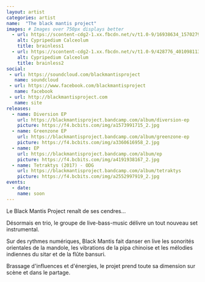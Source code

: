 ```yaml
---
layout: artist
categories: artist
name:  "The black mantis project"
images: # Images over 750px displays better
  - url: https://scontent-cdg2-1.xx.fbcdn.net/v/t1.0-9/16938634_1570279869666085_769664628923153707_n.png?oh=04c607026c5f905d24a71d76255d772c&oe=59D29AF1
    alt: Cypripedium Calceolum
    title: brainless1
  - url: https://scontent-cdg2-1.xx.fbcdn.net/v/t1.0-9/428776_401098113250939_1831912269_n.jpg?oh=a604edfc548168170603de146ede58ba&oe=5A117973
    alt: Cypripedium Calceolum
    title: brainless2
social:
 - url: https://soundcloud.com/blackmantisproject
   name: soundcloud
 - url: https://www.facebook.com/blackmantisproject
   name: facebook
 - url: http://blackmantisproject.com
   name: site
releases:
  - name: Diversion EP
    url: https://blackmantisproject.bandcamp.com/album/diversion-ep
    picture: https://f4.bcbits.com/img/a1573991715_2.jpg
  - name: Greenzone EP
    url: https://blackmantisproject.bandcamp.com/album/greenzone-ep
    picture: https://f4.bcbits.com/img/a3360616958_2.jpg
  - name: EP
    url: https://blackmantisproject.bandcamp.com/album/ep
    picture: https://f4.bcbits.com/img/a4191938167_2.jpg
  - name: Tetraktys (2017) - ODG
    url: https://blackmantisproject.bandcamp.com/album/tetraktys
    picture: https://f4.bcbits.com/img/a2552997919_2.jpg
events:
  - date:
    name: soon
---
```


Le Black Mantis Project renaît de ses cendres...

Désormais en trio, le groupe de live-bass-music délivre un tout nouveau set instrumental.

Sur des rythmes numériques, Black Mantis fait danser en live les sonorités orientales de la mandole, les vibrations de la pipa chinoise et les mélodies indiennes du sitar et de la flûte bansuri.

Brassage d'influences et d'énergies, le projet prend toute sa dimension sur scène et dans le partage.
